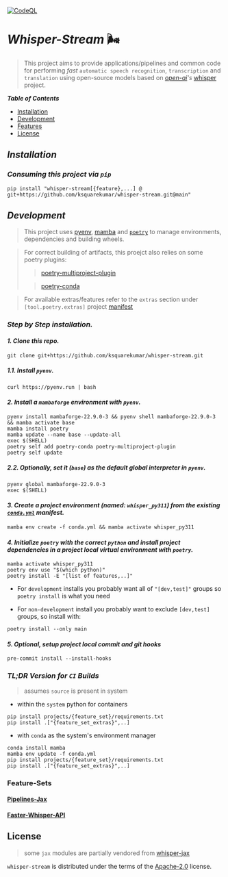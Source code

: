 [![CodeQL](https://github.com/ksquarekumar/whisper-stream/actions/workflows/github-code-scanning/codeql/badge.svg)](https://github.com/ksquarekumar/whisper-stream/actions/workflows/github-code-scanning/codeql)

# _Whisper-Stream_ 🌬️

> This project aims to provide applications/pipelines and common code for performing _fast_ `automatic speech recognition`, `transcription` and `translation` using open-source models based on _[open-ai](https://openai.com/)'s_ [whisper](https://openai.com/research/whisper) project.

_**Table of Contents**_

- [Installation](#installation)
- [Development](#development)
- [Features](#features)
- [License](#license)

## _Installation_

### _Consuming this project via `pip`_

```shell
pip install "whisper-stream[{feature},...] @ git+https://github.com/ksquarekumar/whisper-stream.git@main"
```

## _Development_

> This project uses [pyenv](https://github.com/pyenv/pyenv), [mamba](https://github.com/mamba-org/mamba) and [`poetry`](https://python-poetry.org/) to manage environments, dependencies and building wheels.

> For correct building of artifacts, this proejct also relies on some poetry plugins:
>
> > [poetry-multiproject-plugin](https://github.com/davidvujic/poetry-multiproject-plugin)
>
> > [poetry-conda](https://github.com/renan-r-santos/poetry-conda)

> For available extras/features refer to the `extras` section under `[tool.poetry.extras]` project [manifest](https://github.com/ksquarekumar/whisper-stream/blob/main/pyproject.toml)

### _Step by Step installation._

#### _1. Clone this repo._

```
git clone git+https://github.com/ksquarekumar/whisper-stream.git
```

##### _1.1. Install `pyenv`._

```shell
curl https://pyenv.run | bash
```

#### _2. Install a `mambaforge` environment with `pyenv`._

```shell
pyenv install mambaforge-22.9.0-3 && pyenv shell mambaforge-22.9.0-3 && mamba activate base
mamba install poetry
mamba update --name base --update-all
exec $(SHELL)
poetry self add poetry-conda poetry-multiproject-plugin
poetry self update
```

##### _2.2. Optionally, set it (`base`) as the default global interpreter in `pyenv`._

```shell
pyenv global mambaforge-22.9.0-3
exec $(SHELL)
```

#### _3. Create a project environment **(named: `whisper_py311`)** from the existing [`conda.yml`](https://github.com/ksquarekumar/whisper-stream/blob/main/conda.yml) manifest._

```shell
mamba env create -f conda.yml && mamba activate whisper_py311
```

#### _4. Initialize `poetry` with the correct `python` and install project dependencies in a project local virtual environment with `poetry`._

```shell
mamba activate whisper_py311
poetry env use "$(which python)"
poetry install -E "[list of features,..]"
```

- For `development` installs you probably want all of `"[dev,test]"` groups so `poetry install` is what you need

- For `non-development` install you probably want to exclude `[dev,test]` groups, so install with:

```shell
poetry install --only main
```

#### _5. Optional, setup project local commit and git hooks_

```shell
pre-commit install --install-hooks
```

### _TL;DR Version for `CI` Builds_

> assumes `source` is present in system

- within the `system` python for containers

```console
pip install projects/{feature_set}/requirements.txt
pip install .["{feature_set_extras}",..]
```

- with `conda` as the system's environment manager

```console
conda install mamba
mamba env update -f conda.yml
pip install projects/{feature_set}/requirements.txt
pip install .["{feature_set_extras}",..]
```

### Feature-Sets

#### [Pipelines-Jax](./projects/jax-pipelines/README.md)

#### [Faster-Whisper-API](./projects/faster-whisper-api/README.md)

## License

> some `jax` modules are partially vendored from [whisper-jax](https://github.com/sanchit-gandhi/whisper-jax)

`whisper-stream` is distributed under the terms of the [Apache-2.0](https://spdx.org/licenses/Apache-2.0.html) license.
